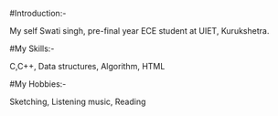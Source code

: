 #Introduction:-

My self Swati singh, pre-final year ECE student at UIET, Kurukshetra.

#My Skills:-

C,C++, Data structures, Algorithm, HTML

#My Hobbies:-

Sketching,
Listening music,
Reading
